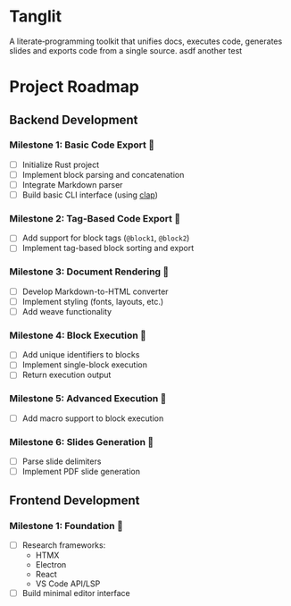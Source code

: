 # Tanglit
A literate‑programming toolkit that unifies docs, executes code, generates slides and exports code from a single source. 
asdf
another test
# Project Roadmap

## Backend Development

### Milestone 1: Basic Code Export 🔨
- [ ] Initialize Rust project
- [ ] Implement block parsing and concatenation
- [ ] Integrate Markdown parser
- [ ] Build basic CLI interface (using [clap](https://github.com/clap-rs/clap))

### Milestone 2: Tag-Based Code Export 🔨
- [ ] Add support for block tags (`@block1`, `@block2`)
- [ ] Implement tag-based block sorting and export

### Milestone 3: Document Rendering 🔨
- [ ] Develop Markdown-to-HTML converter
- [ ] Implement styling (fonts, layouts, etc.)
- [ ] Add weave functionality

### Milestone 4: Block Execution 🔨
- [ ] Add unique identifiers to blocks
- [ ] Implement single-block execution
- [ ] Return execution output

### Milestone 5: Advanced Execution 🔨
- [ ] Add macro support to block execution

### Milestone 6: Slides Generation 🔨
- [ ] Parse slide delimiters
- [ ] Implement PDF slide generation

## Frontend Development

### Milestone 1: Foundation 🔨
- [ ] Research frameworks:
  - HTMX
  - Electron
  - React
  - VS Code API/LSP
- [ ] Build minimal editor interface
